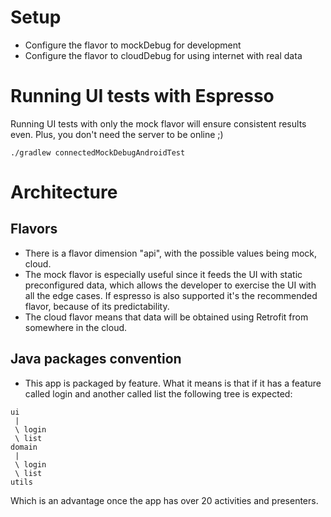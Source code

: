 # Setup
- Configure the flavor to mockDebug for development
- Configure the flavor to cloudDebug for using internet with real data

# Running UI tests with Espresso
Running UI tests with only the mock flavor will ensure consistent results even. Plus, you don't need the server to be online ;)

`./gradlew connectedMockDebugAndroidTest`

# Architecture
## Flavors
- There is a flavor dimension "api", with the possible values being mock, cloud. 
- The mock flavor is especially useful since it feeds the UI with static preconfigured data, which allows the developer to exercise the UI with all the edge cases. If espresso is also supported it's the recommended flavor, because of its predictability.
- The cloud flavor means that data will be obtained using Retrofit from somewhere in the cloud.


## Java packages convention
- This app is packaged by feature. What it means is that if it has a feature called login and another called list the following tree is expected:

```
ui
 | 
 \ login
 \ list
domain
 |
 \ login
 \ list 
utils 
```

Which is an advantage once the app has over 20 activities and presenters.

